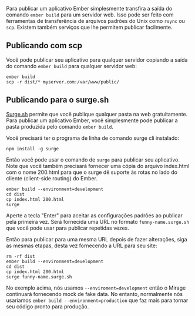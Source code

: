 Para publicar um aplicativo Ember simplesmente transfira a saída do comando `ember build` para um servidor web. Isso pode ser feito com ferramentas de transferência de arquivos padrões do Unix como `rsync` ou `scp`. Existem também serviços que lhe permitem publicar facilmente.

## Publicando com scp

Você pode publicar seu aplicativo para qualquer servidor copiando a saída do comando `ember build` para qualquer servidor web:

```shell
ember build
scp -r dist/* myserver.com:/var/www/public/
```

## Publicando para o surge.sh

[Surge.sh](http://surge.sh/) permite que você publique qualquer pasta na web gratuitamente. Para publicar um aplicativo Ember, você simplesmente pode publicar a pasta produzida pelo comando `ember build`.

Você precisará ter o programa de linha de comando surge cli instalado:

```shell
npm install -g surge
```

Então você pode usar o comando de `surge` para publicar seu aplicativo. Note que você também precisará fornecer uma cópia do arquivo index.html com o nome 200.html para que o surge dê suporte às rotas no lado do cliente (client-side routing) do Ember.

```shell
ember build --environment=development
cd dist
cp index.html 200.html
surge
```

Aperte a tecla "Enter" para aceitar as configurações padrões ao publicar pela primeira vez. Será fornecida uma URL no formato `funny-name.surge.sh` que você pode usar para publicar repetidas vezes.

Então para publicar para uma mesma URL depois de fazer alterações, siga as mesmas etapas, desta vez fornecendo a URL para seu site:

```shell
rm -rf dist
ember build --environment=development
cd dist
cp index.html 200.html
surge funny-name.surge.sh
```

No exemplo acima, nós usamos `--enviroment=development` então o Mirage continuará fornecendo mock de fake data. No entanto, normalmente nós usaríamos `ember build --environment=production` que faz mais para tornar seu código pronto para produção.